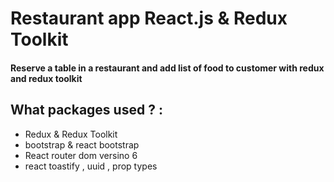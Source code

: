 # Restaurant app React.js & Redux Toolkit
#### Reserve a table in a restaurant and add list of food to customer with redux and redux toolkit

## What packages used ? :
<ul>
  <li> Redux & Redux Toolkit </li> 
  <li> bootstrap & react bootstrap </li>
  <li> React router dom versino 6  </li>
  <li> react toastify , uuid , prop types </li>
</ul>
